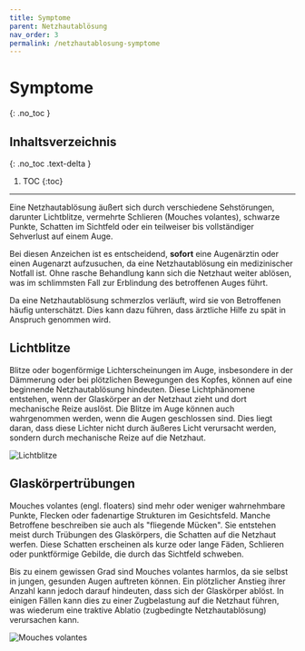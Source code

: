 ```yaml
---
title: Symptome
parent: Netzhautablösung
nav_order: 3
permalink: /netzhautablosung-symptome
---
```


# Symptome
{: .no_toc }

## Inhaltsverzeichnis
{: .no_toc .text-delta }

1. TOC
{:toc}

---

Eine Netzhautablösung äußert sich durch verschiedene Sehstörungen, darunter Lichtblitze, vermehrte Schlieren (Mouches volantes), schwarze Punkte, Schatten im Sichtfeld oder ein teilweiser bis vollständiger Sehverlust auf einem Auge.

Bei diesen Anzeichen ist es entscheidend, **sofort** eine Augenärztin oder einen Augenarzt aufzusuchen, da eine Netzhautablösung ein medizinischer Notfall ist. Ohne rasche Behandlung kann sich die Netzhaut weiter ablösen, was im schlimmsten Fall zur Erblindung des betroffenen Auges führt.

Da eine Netzhautablösung schmerzlos verläuft, wird sie von Betroffenen häufig unterschätzt. Dies kann dazu führen, dass ärztliche Hilfe zu spät in Anspruch genommen wird.

## Lichtblitze

Blitze oder bogenförmige Lichterscheinungen im Auge, insbesondere in der Dämmerung oder bei plötzlichen Bewegungen des Kopfes, können auf eine beginnende Netzhautablösung hindeuten. Diese Lichtphänomene entstehen, wenn der Glaskörper an der Netzhaut zieht und dort mechanische Reize auslöst. Die Blitze im Auge können auch wahrgenommen werden, wenn die Augen geschlossen sind. Dies liegt daran, dass diese Lichter nicht durch äußeres Licht verursacht werden, sondern durch mechanische Reize auf die Netzhaut.

![Lichtblitze](https://www.gesundheitsinformation.de/grafiken/de_auge_netzhautabloesung_symptome_1von5_replacement_image.jpg)

## Glaskörpertrübungen

Mouches volantes (engl. floaters) sind mehr oder weniger wahrnehmbare Punkte, Flecken oder fadenartige Strukturen im Gesichtsfeld. Manche Betroffene beschreiben sie auch als "fliegende Mücken". Sie entstehen meist durch Trübungen des Glaskörpers, die Schatten auf die Netzhaut werfen. Diese Schatten erscheinen als kurze oder lange Fäden, Schlieren oder punktförmige Gebilde, die durch das Sichtfeld schweben.

Bis zu einem gewissen Grad sind Mouches volantes harmlos, da sie selbst in jungen, gesunden Augen auftreten können. Ein plötzlicher Anstieg ihrer Anzahl kann jedoch darauf hindeuten, dass sich der Glaskörper ablöst. In einigen Fällen kann dies zu einer Zugbelastung auf die Netzhaut führen, was wiederum eine traktive Ablatio (zugbedingte Netzhautablösung) verursachen kann.

![Mouches volantes](https://www.gesundheitsinformation.de/grafiken/de_auge_netzhautabloesung_symptome_2von5_replacement_image.jpg)
